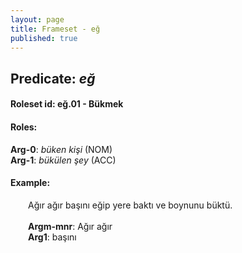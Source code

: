 ```yaml
---
layout: page
title: Frameset - eğ
published: true
---
```

<h2>Predicate: <i>eğ</i></h2>
<h4>Roleset id: eğ.01 - Bükmek<br>
<h4>Roles:</h4>
<b>Arg-0</b>: <i>büken kişi</i>  (NOM) <br>
<b>Arg-1</b>: <i>bükülen şey</i>  (ACC) <br>
<h4>Example:</h4>
&emsp;&emsp;Ağır ağır başını eğip yere baktı ve boynunu büktü.<br><br>
&emsp;&emsp;<b>Argm-mnr</b>:  Ağır ağır<br>
&emsp;&emsp;<b>Arg1</b>:  başını<br>

